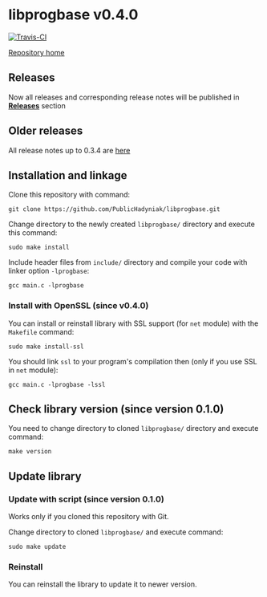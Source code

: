 # libprogbase v0.4.0

[![Travis-CI][travis-badge]][travis-builds]

[Repository home][home]

## Releases

Now all releases and corresponding release notes will be published in [__Releases__][releases] section

## Older releases

All release notes up to 0.3.4 are [here](/old_releases.md)

## Installation and linkage

Clone this repository with command:

```
git clone https://github.com/PublicHadyniak/libprogbase.git
```

Change directory to the newly created `libprogbase/` directory and execute this command:

```
sudo make install
```

Include header files from `include/` directory and compile your code with linker option `-lprogbase`:

```
gcc main.c -lprogbase
```

### Install with OpenSSL (since v0.4.0)

You can install or reinstall library with SSL support (for `net` module) with the `Makefile` command:

```
sudo make install-ssl
```

You should link `ssl` to your program's compilation then (only if you use SSL in `net` module):

```
gcc main.c -lprogbase -lssl
```

## Check library version (since version 0.1.0)

You need to change directory to cloned `libprogbase/` directory and execute command:

```
make version
```

## Update library

### Update with script (since version 0.1.0)

Works only if you cloned this repository with Git.

Change directory to cloned `libprogbase/` and execute command:

```
sudo make update
```

### Reinstall

You can reinstall the library to update it to newer version.

[home]: https://github.com/PublicHadyniak/libprogbase
[releases]: https://github.com/PublicHadyniak/libprogbase/releases
[travis-badge]: https://travis-ci.org/PublicHadyniak/libprogbase.svg?branch=master
[travis-builds]: https://travis-ci.org/PublicHadyniak/libprogbase/builds
